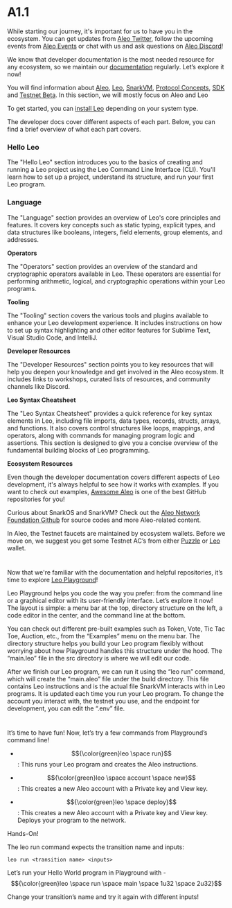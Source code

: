 # A1.1
While starting our journey, it's important for us to have you in the ecosystem. You can get updates from [Aleo Twitter](https://x.com/AleoHQ), follow the upcoming events from [Aleo Events](http://t.me/aleoevents) or chat with us and ask questions on [Aleo Discord](http://discord.gg/aleo)!

We know that developer documentation is the most needed resource for any ecosystem, so we maintain our [documentation](https://developer.aleo.org/getting_started/) regularly. Let’s explore it now!

You will find information about [Aleo](https://developer.aleo.org/), [Leo](https://docs.leo-lang.org/leo), [SnarkVM](https://developer.aleo.org/aleo), [Protocol Concepts](https://developer.aleo.org/concepts), [SDK](https://developer.aleo.org/sdk) and [Testnet Beta](https://developer.aleo.org/testnet/getting_started/overview). In this section, we will mostly focus on Aleo and Leo

To get started, you can [install Leo](https://docs.leo-lang.org/leo/installation) depending on your system type. 

The developer docs cover different aspects of each part. Below, you can find a brief overview of what each part covers.

### Hello Leo

The "Hello Leo" section introduces you to the basics of creating and running a Leo project using the Leo Command Line Interface (CLI). You'll learn how to set up a project, understand its structure, and run your first Leo program.

### Language  
The "Language" section provides an overview of Leo's core principles and features. It covers key concepts such as static typing, explicit types, and data structures like booleans, integers, field elements, group elements, and addresses.


**Operators**

The "Operators" section provides an overview of the standard and cryptographic operators available in Leo. These operators are essential for performing arithmetic, logical, and cryptographic operations within your Leo programs.

**Tooling**

The "Tooling" section covers the various tools and plugins available to enhance your Leo development experience. It includes instructions on how to set up syntax highlighting and other editor features for Sublime Text, Visual Studio Code, and IntelliJ.

**Developer Resources**

The "Developer Resources" section points you to key resources that will help you deepen your knowledge and get involved in the Aleo ecosystem. It includes links to workshops, curated lists of resources, and community channels like Discord.

**Leo Syntax Cheatsheet**

The "Leo Syntax Cheatsheet" provides a quick reference for key syntax elements in Leo, including file imports, data types, records, structs, arrays, and functions. It also covers control structures like loops, mappings, and operators, along with commands for managing program logic and assertions. This section is designed to give you a concise overview of the fundamental building blocks of Leo programming.

**Ecosystem Resources**

Even though the developer documentation covers different aspects of Leo development, it's always helpful to see how it works with examples. If you want to check out examples, [Awesome Aleo](https://github.com/howardwu/awesome-aleo) is one of the best GitHub repositories for you!


Curious about SnarkOS and SnarkVM? Check out the [Aleo Network Foundation Github](https://github.com/AleoNet) for source codes and more Aleo-related content.

In Aleo, the Testnet faucets are maintained by ecosystem wallets. Before we move on, we suggest you get some Testnet AC’s from either [Puzzle](https://puzzle.online/) or [Leo](https://www.leo.app/) wallet.
#
Now that we're familiar with the documentation and helpful repositories, it’s time to explore [Leo Playground](https://play.leo-lang.org/)!

Leo Playground helps you code the way you prefer: from the command line or a graphical editor with its user-friendly interface. Let’s explore it now!
The layout is simple: a menu bar at the top, directory structure on the left, a code editor in the center, and the command line at the bottom.


You can check out different pre-built examples such as Token, Vote, Tic Tac Toe, Auction, etc., from the “Examples” menu on the menu bar.
The directory structure helps you build your Leo program flexibly without worrying about how Playground handles this structure under the hood. The “main.leo” file in the src directory is where we will edit our code. 

After we finish our Leo program, we can run it using the “leo run” command, which will create the “main.aleo” file under the build directory. This file contains Leo instructions and is the actual file SnarkVM interacts with in Leo programs. It is updated each time you run your Leo program. To change the account you interact with, the testnet you use, and the endpoint for development, you can edit the “.env” file.
#

It’s time to have fun! Now, let’s try a few commands from Playground’s command line!

- $${\color{green}leo \space run}$$: This runs your Leo program and creates the Aleo instructions.

- $${\color{green}leo \space account \space new}$$: This creates a new Aleo account with a Private key and View key.

- $${\color{green}leo \space deploy}$$: This creates a new Aleo account with a Private key and View key. Deploys your program to the network.

Hands-On!

The leo run command expects the transition name and inputs:

`
leo run <transition name> <inputs>
`

Let’s run your Hello World program in Playground with - $${\color{green}leo \space run \space main \space 1u32 \space 2u32}$$

Change your transition’s name and try it again with different inputs!


